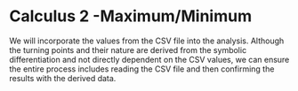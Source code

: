 # Calculus 2 -Maximum/Minimum

We will incorporate the values from the CSV file into the analysis. Although the turning points and their nature are derived from the symbolic differentiation and not directly dependent on the CSV values, we can ensure the entire process includes reading the CSV file and then confirming the results with the derived data.
